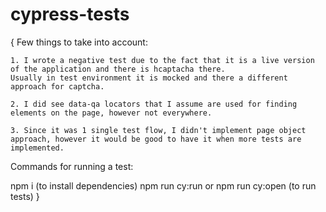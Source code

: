 # cypress-tests
{
    Few things to take into account:
    
    1. I wrote a negative test due to the fact that it is a live version of the application and there is hcaptacha there.
    Usually in test environment it is mocked and there a different approach for captcha.

    2. I did see data-qa locators that I assume are used for finding elements on the page, however not everywhere.
    
    3. Since it was 1 single test flow, I didn't implement page object approach, however it would be good to have it when more tests are implemented.  

Commands for running a test:

npm i (to install dependencies)
npm run cy:run or npm run cy:open (to run tests)
}
